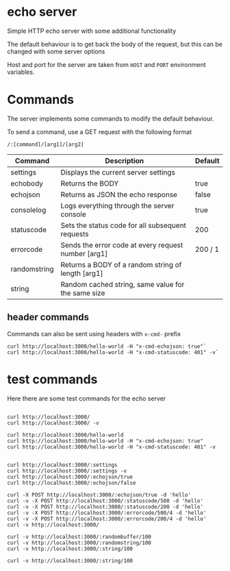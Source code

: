 # echo server

Simple HTTP echo server with some additional functionality

The default behaviour is to get back the body of the request, but this can be changed with some server options

Host and port for the server are taken from `HOST` and `PORT` environment variables.

# Commands

The server implements some commands to modify the default behaviour.

To send a command, use a GET request with the following format

`/:[command]/[arg1]/[arg2]`



|Command|Description| Default|
|--|--|--|
|settings   | Displays the current server settings| |
|echobody   | Returns the BODY | true |
|echojson   | Returns as JSON the echo response| false|
|consolelog | Logs everything through the server console| true|
|statuscode | Sets the status code for all subsequent requests| 200|
|errorcode  | Sends the error code at every request number [arg1] | 200 / 1|
|randomstring | Returns a BODY of a random string of length [arg1] ||
|string       | Random cached string, same value for the same size||

## header commands

Commands can also be sent using headers with `x-cmd-` prefix

```
curl http://localhost:3000/hello-world -H "x-cmd-echojson: true"`
curl http://localhost:3000/hello-world -H "x-cmd-statuscode: 401" -v`
```




# test commands

Here there are some test commands for the echo server

```

curl http://localhost:3000/
curl http://localhost:3000/ -v

curl http://localhost:3000/hello-world
curl http://localhost:3000/hello-world -H "x-cmd-echojson: true"
curl http://localhost:3000/hello-world -H "x-cmd-statuscode: 401" -v


curl http://localhost:3000/:settings
curl http://localhost:3000/:settings -v
curl http://localhost:3000/:echojson/true
curl http://localhost:3000/:echojson/false

curl -X POST http://localhost:3000/:echojson/true -d 'hello'
curl -v -X POST http://localhost:3000/:statuscode/500 -d 'hello'
curl -v -X POST http://localhost:3000/:statuscode/200 -d 'hello'
curl -v -X POST http://localhost:3000/:errorcode/500/4 -d 'hello'
curl -v -X POST http://localhost:3000/:errorcode/200/4 -d 'hello'
curl -v http://localhost:3000/

curl -v http://localhost:3000/:randombuffer/100
curl -v http://localhost:3000/:randomstring/100
curl -v http://localhost:3000/:string/100

curl -v http://localhost:3000/:string/100

```

